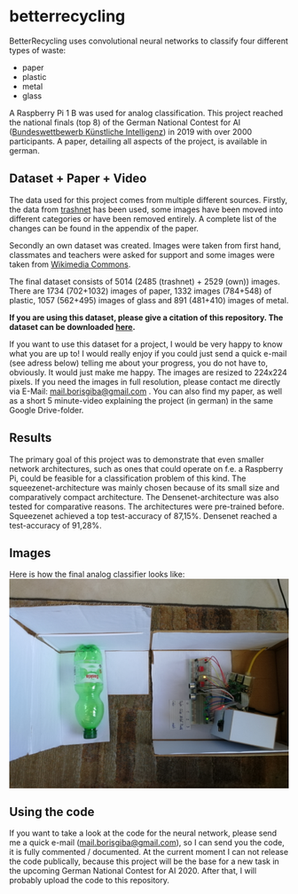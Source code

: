 # betterrecycling
BetterRecycling uses convolutional neural networks to classify four different types of waste:
- paper
- plastic
- metal
- glass

A Raspberry Pi 1 B was used for analog classification.
This project reached the national finals (top 8) of the German National Contest for AI
([Bundeswettbewerb Künstliche Intelligenz](https://bw-ki.de)) in 2019 with over 2000 participants.
A paper, detailing all aspects of the project, is available in german.

## Dataset + Paper + Video
The data used for this project comes from multiple different sources.
Firstly, the data from [trashnet](https://github.com/garythung/trashnet) has been used,
some images have been moved into different categories or have been removed entirely.
A complete list of the changes can be found in the appendix of the paper.

Secondly an own dataset was created. Images were taken from first hand, classmates and
teachers were asked for support and some images were taken from [Wikimedia Commons](https://commons.wikimedia.org).

The final dataset consists of 5014 (2485 (trashnet) + 2529 (own)) images.
There are 1734 (702+1032) images of paper, 1332 images (784+548) of plastic, 1057 (562+495) images of glass and 891 (481+410) images of metal.

**If you are using this dataset, please give a citation of this repository. The dataset can be downloaded [here](https://drive.google.com/drive/folders/1X5u1irHtLvTFZ5pa1gszf1WhR-h_XE1x?usp=sharing).** <br/>

If you want to use this dataset for a project, I would be very happy to know what you are up to!
I would really enjoy if you could just send a quick e-mail (see adress below) telling me about your progress,
you do not have to, obviously. It would just make me happy.
The images are resized to 224x224 pixels. If you need the images in full resolution,
please contact me directly via E-Mail: mail.borisgiba@gmail.com .
You can also find my paper, as well as a short 5 minute-video explaining the project (in german) in the same Google Drive-folder.

## Results
The primary goal of this project was to demonstrate that even smaller network architectures,
such as ones that could operate on f.e. a Raspberry Pi, could be feasible for
a classification problem of this kind.
The squeezenet-architecture was mainly chosen because of its small size and
comparatively compact architecture. The Densenet-architecture was also tested
for comparative reasons.
The architectures were pre-trained before.
Squeezenet achieved a top test-accuracy of 87,15%.
Densenet reached a test-accuracy of 91,28%.

## Images
Here is how the final analog classifier looks like:
<a href="url"><img src="images/BildRaspiPlastikErgebnis.jpg" align="center"></a>

## Using the code
If you want to take a look at the code for the neural network,
please send me a quick e-mail (mail.borisgiba@gmail.com), so I can send you the code,
it is fully commented / documented.
At the current moment I can not release the code publically, because this project will be the base
for a new task in the upcoming German National Contest for AI 2020. After that, I will probably upload the
code to this repository.
